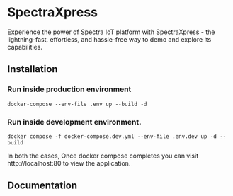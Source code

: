 # SpectraXpress

Experience the power of Spectra IoT platform with SpectraXpress - the lightning-fast, effortless, and hassle-free way to demo and explore its capabilities.

## Installation
### Run inside production environment

`docker-compose --env-file .env up --build -d`


### Run inside development environment.

`docker compose -f docker-compose.dev.yml --env-file .env.dev up -d --build`

In both the cases, Once docker compose completes you can visit http://localhost:80 to view the application.

## Documentation
